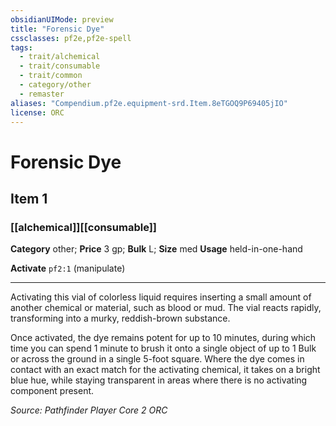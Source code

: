 ```yaml
---
obsidianUIMode: preview
title: "Forensic Dye"
cssclasses: pf2e,pf2e-spell
tags:
  - trait/alchemical
  - trait/consumable
  - trait/common
  - category/other
  - remaster
aliases: "Compendium.pf2e.equipment-srd.Item.8eTGOQ9P69405jIO"
license: ORC
---
```

# Forensic Dye
## Item 1
### [[alchemical]][[consumable]]

**Category** other; 
**Price** 3 gp; 
**Bulk** L; **Size** med
**Usage** held-in-one-hand

**Activate** `pf2:1` (manipulate)

* * *

Activating this vial of colorless liquid requires inserting a small amount of another chemical or material, such as blood or mud. The vial reacts rapidly, transforming into a murky, reddish-brown substance.

Once activated, the dye remains potent for up to 10 minutes, during which time you can spend 1 minute to brush it onto a single object of up to 1 Bulk or across the ground in a single 5-foot square. Where the dye comes in contact with an exact match for the activating chemical, it takes on a bright blue hue, while staying transparent in areas where there is no activating component present.

*Source: Pathfinder Player Core 2*
*ORC*